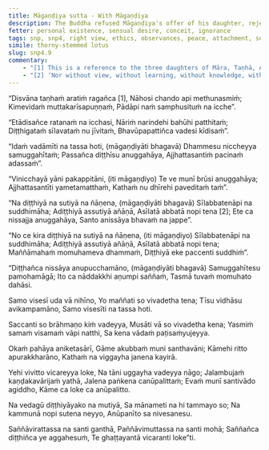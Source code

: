 ```yaml
---
title: Māgaṇḍiya sutta - With Māgaṇḍiya
description: The Buddha refused Māgaṇḍiya's offer of his daughter, rejecting worldly desires. He taught that true peace arises not from clinging to views, observances, or status, but from letting go of all attachments. Like a lotus unstained by water, the sage remains free, calm, and detached amidst the world.
fetter: personal existence, sensual desire, conceit, ignorance
tags: snp, snp4, right view, ethics, observances, peace, attachment, sensual desire, purity, liberation, wisdom, delusion, confusion, debate, discrimination, detachment, perception
simile: thorny-stemmed lotus
slug: snp4.9
commentary:
    - "[1] This is a reference to the three daughters of Māra, Taṇhā, Aratī, and Ragā, who came to seduce the Buddha by creating illusions of beauty and pleasure at the foot of the goatherd’s banyan tree. The Buddha, however, remained unmoved by their charms and instead taught them the Dhamma. This event is described in SN 4.25."
    - "[2] ‘Nor without view, without learning, without knowledge, without ethics and observances - not even by that;' The mundane right view ‘There is what is given and what is offered and what is sacrificed; there is fruit and result of good and bad actions; there is this world and the other world; there is mother and father; there are beings who are reborn spontaneously; there are in the world good and virtuous recluses and brahmins who have realized for themselves by direct knowledge and declare this world and the other world.’ should be accepted. |Learning::hearing| should be accepted: the voice of another, discourses, mixed prose and verse, expositions, verses, inspired utterances, quotations, birth stories, marvelous accounts, and answers to questions; knowledge should be accepted: the knowledge of the factors of awakening, the knowledge of the noble truths, the knowledge of the kamma as one’s own, knowledge of meditative attainments and the directly knowings. Similarly ethics and observances should be accepted. While these should be accepted, the Buddha is saying that purity is not attained by only these means, that these are not sufficient for the attainment of purity."
---
```


“Disvāna taṇhaṁ aratiṁ ragañca [1],
Nāhosi chando api methunasmiṁ;
Kimevidaṁ muttakarīsapuṇṇaṁ,
Pādāpi naṁ samphusituṁ na icche”.

“Etādisañce ratanaṁ na icchasi,
Nāriṁ narindehi bahūhi patthitaṁ;
Diṭṭhigataṁ sīlavataṁ nu jīvitaṁ,
Bhavūpapattiñca vadesi kīdisaṁ”.

“Idaṁ vadāmīti na tassa hoti,
(māgaṇḍiyāti bhagavā)
Dhammesu niccheyya samuggahītaṁ;
Passañca diṭṭhīsu anuggahāya,
Ajjhattasantiṁ pacinaṁ adassaṁ”.

“Vinicchayā yāni pakappitāni,
(iti māgaṇḍiyo)
Te ve munī brūsi anuggahāya;
Ajjhattasantīti yametamatthaṁ,
Kathaṁ nu dhīrehi paveditaṁ taṁ”.

“Na diṭṭhiyā na sutiyā na ñāṇena,
(māgaṇḍiyāti bhagavā)
Sīlabbatenāpi na suddhimāha;
Adiṭṭhiyā assutiyā añāṇā,
Asīlatā abbatā nopi tena [2];
Ete ca nissajja anuggahāya,
Santo anissāya bhavaṁ na jappe”.

“No ce kira diṭṭhiyā na sutiyā na ñāṇena,
(iti māgaṇḍiyo)
Sīlabbatenāpi na suddhimāha;
Adiṭṭhiyā assutiyā añāṇā,
Asīlatā abbatā nopi tena;
Maññāmahaṁ momuhameva dhammaṁ,
Diṭṭhiyā eke paccenti suddhiṁ”.

“Diṭṭhañca nissāya anupucchamāno,
(māgaṇḍiyāti bhagavā)
Samuggahītesu pamohamāgā;
Ito ca nāddakkhi aṇumpi saññaṁ,
Tasmā tuvaṁ momuhato dahāsi.

Samo visesī uda vā nihīno,
Yo maññati so vivadetha tena;
Tīsu vidhāsu avikampamāno,
Samo visesīti na tassa hoti.

Saccanti so brāhmaṇo kiṁ vadeyya,
Musāti vā so vivadetha kena;
Yasmiṁ samaṁ visamaṁ vāpi natthi,
Sa kena vādaṁ paṭisaṁyujeyya.

Okaṁ pahāya aniketasārī,
Gāme akubbaṁ muni santhavāni;
Kāmehi ritto apurakkharāno,
Kathaṁ na viggayha janena kayirā.

Yehi vivitto vicareyya loke,
Na tāni uggayha vadeyya nāgo;
Jalambujaṁ kaṇḍakavārijaṁ yathā,
Jalena paṅkena canūpalittaṁ;
Evaṁ munī santivādo agiddho,
Kāme ca loke ca anūpalitto.

Na vedagū diṭṭhiyāyako na mutiyā,
Sa mānameti na hi tammayo so;
Na kammunā nopi sutena neyyo,
Anūpanīto sa nivesanesu.

Saññāvirattassa na santi ganthā,
Paññāvimuttassa na santi mohā;
Saññañca diṭṭhiñca ye aggahesuṁ,
Te ghaṭṭayantā vicaranti loke”ti.
